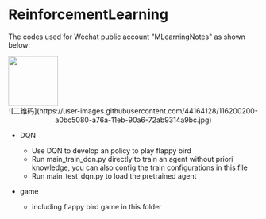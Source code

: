 # ReinforcementLearning
The codes used for Wechat public account "MLearningNotes" as shown below:

<img src="https://user-images.githubusercontent.com/44164128/116200200-a0bc5080-a76a-11eb-90a6-72ab9314a9bc.jpg" width = "100" height = "100" div align=center />
<div align="center">![二维码](https://user-images.githubusercontent.com/44164128/116200200-a0bc5080-a76a-11eb-90a6-72ab9314a9bc.jpg)</div>
  
  
- DQN
  - Use DQN to develop an policy to play flappy bird
  - Run main_train_dqn.py directly to train an agent without priori knowledge, you can also config the train configurations in this file
  - Run main_test_dqn.py to load the pretrained agent 

- game
  - including flappy bird game in this folder
